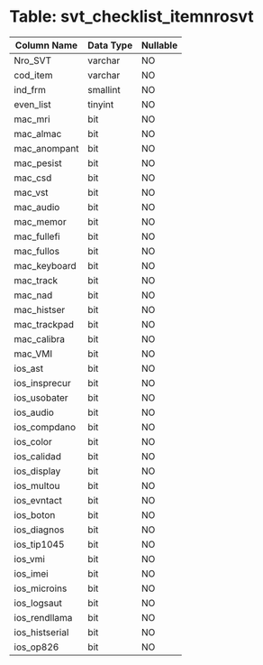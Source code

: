 # Table: svt_checklist_itemnrosvt

| Column Name | Data Type | Nullable |
|-------------|-----------|----------|
| Nro_SVT | varchar | NO |
| cod_item | varchar | NO |
| ind_frm | smallint | NO |
| even_list | tinyint | NO |
| mac_mri | bit | NO |
| mac_almac | bit | NO |
| mac_anompant | bit | NO |
| mac_pesist | bit | NO |
| mac_csd | bit | NO |
| mac_vst | bit | NO |
| mac_audio | bit | NO |
| mac_memor | bit | NO |
| mac_fullefi | bit | NO |
| mac_fullos | bit | NO |
| mac_keyboard | bit | NO |
| mac_track | bit | NO |
| mac_nad | bit | NO |
| mac_histser | bit | NO |
| mac_trackpad | bit | NO |
| mac_calibra | bit | NO |
| mac_VMI | bit | NO |
| ios_ast | bit | NO |
| ios_insprecur | bit | NO |
| ios_usobater | bit | NO |
| ios_audio | bit | NO |
| ios_compdano | bit | NO |
| ios_color | bit | NO |
| ios_calidad | bit | NO |
| ios_display | bit | NO |
| ios_multou | bit | NO |
| ios_evntact | bit | NO |
| ios_boton | bit | NO |
| ios_diagnos | bit | NO |
| ios_tip1045 | bit | NO |
| ios_vmi | bit | NO |
| ios_imei | bit | NO |
| ios_microins | bit | NO |
| ios_logsaut | bit | NO |
| ios_rendllama | bit | NO |
| ios_histserial | bit | NO |
| ios_op826 | bit | NO |
